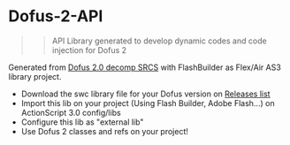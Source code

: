 Dofus-2-API
==============

>>API Library generated to develop dynamic codes and code injection for Dofus 2 

Generated from [Dofus 2.0 decomp SRCS](https://github.com/Emudofus/Dofus/tree/master2) with FlashBuilder as Flex/Air AS3 library project.

* Download the swc library file for your Dofus version on [Releases list](https://github.com/Alleos13/Dofus-2-API/releases)
* Import this lib on your project (Using Flash Builder, Adobe Flash...) on ActionScript 3.0 config/libs
* Configure this lib as "external lib"
* Use Dofus 2 classes and refs on your project!
